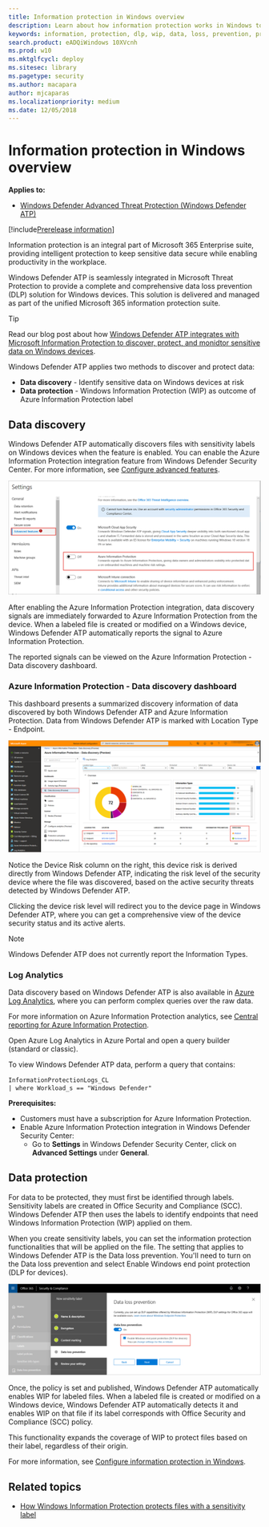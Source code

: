 ```yaml
---
title: Information protection in Windows overview
description: Learn about how information protection works in Windows to identify and protect sensitive information
keywords: information, protection, dlp, wip, data, loss, prevention, protect
search.product: eADQiWindows 10XVcnh
ms.prod: w10
ms.mktglfcycl: deploy
ms.sitesec: library
ms.pagetype: security
ms.author: macapara
author: mjcaparas
ms.localizationpriority: medium
ms.date: 12/05/2018
---
```


# Information protection in Windows overview
**Applies to:**
- [Windows Defender Advanced Threat Protection (Windows Defender ATP)](https://wincom.blob.core.windows.net/documents/Windows10_Commercial_Comparison.pdf)

[!include[Prerelease information](prerelease.md)]

Information protection is an integral part of Microsoft 365 Enterprise suite, providing intelligent protection to keep sensitive data secure while enabling productivity in the workplace.


Windows Defender ATP is seamlessly integrated in Microsoft Threat Protection to provide a complete and comprehensive data loss prevention (DLP) solution for Windows devices. This solution is delivered and managed as part of the unified Microsoft 365 information protection suite. 

>[!TIP]
> Read our blog post about how [Windows Defender ATP integrates with Microsoft Information Protection to discover, protect, and monidtor sensitive data on Windows devices](https://cloudblogs.microsoft.com/microsoftsecure/2019/01/17/windows-defender-atp-integrates-with-microsoft-information-protection-to-discover-protect-and-monitor-sensitive-data-on-windows-devices/).


Windows Defender ATP applies two methods to discover and protect data:
- **Data discovery** - Identify sensitive data on Windows devices at risk
- **Data protection** - Windows Information Protection (WIP) as outcome of Azure Information Protection label


## Data discovery 
Windows Defender ATP automatically discovers files with sensitivity labels on Windows devices when the feature is enabled. You can enable the Azure Information Protection integration feature from Windows Defender Security Center. For more information, see [Configure advanced features](advanced-features-windows-defender-advanced-threat-protection.md#azure-information-protection).


![Image of settings page with Azure Information Protection](images/atp-settings-aip.png)

After enabling the Azure Information Protection integration, data discovery signals are immediately forwarded to Azure Information Protection from the device. When a labeled file is created or modified on a Windows device, Windows Defender ATP automatically reports the signal to Azure Information Protection.

The reported signals can be viewed on the Azure Information Protection - Data discovery dashboard.

### Azure Information Protection - Data discovery dashboard 
This dashboard presents a summarized discovery information of data discovered by both Windows Defender ATP and Azure Information Protection. Data from Windows Defender ATP is marked with Location Type - Endpoint. 

![Image of Azure Information Protection - Data discovery](images/azure-data-discovery.png)


Notice the Device Risk column on the right, this device risk is derived directly from Windows Defender ATP, indicating the risk level of the security device where the file was discovered, based on the active security threats detected by Windows Defender ATP.

Clicking the device risk level will redirect you to the device page in Windows Defender ATP, where you can get a comprehensive view of the device security status and its active alerts. 


>[!NOTE]
>Windows Defender ATP does not currently report the Information Types. 

### Log Analytics 
Data discovery based on Windows Defender ATP is also available in [Azure Log Analytics](https://docs.microsoft.com/azure/log-analytics/log-analytics-overview), where you can perform complex queries over the raw data.

For more information on Azure Information Protection analytics, see [Central reporting for Azure Information Protection](https://docs.microsoft.com/azure/information-protection/reports-aip). 

Open Azure Log Analytics in Azure Portal and open a query builder (standard or classic). 

To view Windows Defender ATP data, perform a query that contains: 


```
InformationProtectionLogs_CL 
| where Workload_s == "Windows Defender" 
```

**Prerequisites:**
- Customers must have a subscription for Azure Information Protection.
- Enable Azure Information Protection integration in Windows Defender Security Center: 
    - Go to **Settings** in Windows Defender Security Center, click on **Advanced Settings** under **General**.


## Data protection 
For data to be protected, they must first be identified through labels. Sensitivity labels are created in Office Security and Compliance (SCC). Windows Defender ATP then uses the labels to identify endpoints that need Windows Information Protection (WIP) applied on them.


When you create sensitivity labels, you can set the information protection functionalities that will be applied on the file. The setting that applies to Windows Defender ATP is the Data loss prevention. You'll need to turn on the Data loss prevention and select Enable Windows end point protection (DLP for devices). 


![Image of Office 365 Security and Compliance sensitivity label](images/office-scc-label.png)

Once, the policy is set and published, Windows Defender ATP automatically enables WIP for labeled files. When a labeled file is created or modified on a Windows device, Windows Defender ATP automatically detects it and enables WIP on that file if its label corresponds with Office Security and Compliance (SCC) policy. 

This functionality expands the coverage of WIP to protect files based on their label, regardless of their origin. 

For more information, see [Configure information protection in Windows](information-protection-in-windows-config.md).


## Related topics
- [How Windows Information Protection protects files with a sensitivity label](https://docs.microsoft.com/windows/security/information-protection/windows-information-protection/how-wip-works-with-labels)